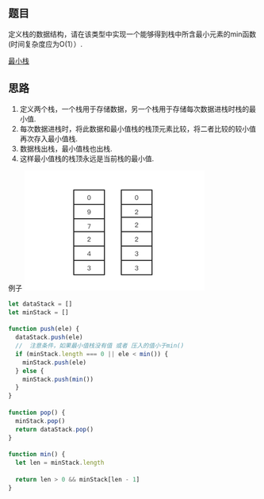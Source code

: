 ## 题目

定义栈的数据结构，请在该类型中实现一个能够得到栈中所含最小元素的min函数(时间复杂度应为O(1））. 

[最小栈](https://leetcode.cn/problems/min-stack/description/)

## 思路

1. 定义两个栈，一个栈用于存储数据，另一个栈用于存储每次数据进栈时栈的最小值.
2. 每次数据进栈时，将此数据和最小值栈的栈顶元素比较，将二者比较的较小值再次存入最小值栈.
4. 数据栈出栈，最小值栈也出栈. 
3. 这样最小值栈的栈顶永远是当前栈的最小值. 

例子
![Alt text](../../images/包含min函数的栈.png)

```js
let dataStack = []
let minStack = []

function push(ele) {
  dataStack.push(ele)
  //  注意条件，如果最小值栈没有值 或者 压入的值小于min()
  if (minStack.length === 0 || ele < min()) {
    minStack.push(ele)
  } else {
    minStack.push(min())
  }
}

function pop() {
  minStack.pop()
  return dataStack.pop()
}

function min() {
  let len = minStack.length

  return len > 0 && minStack[len - 1]
}
```